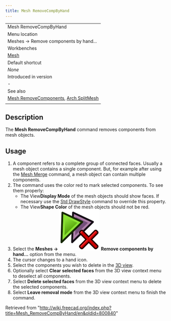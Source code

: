 ```yaml
---
title: Mesh RemoveCompByHand
---
```


|                                                                                                                             |
| --------------------------------------------------------------------------------------------------------------------------- |
| Mesh RemoveCompByHand                                                                                                       |
| Menu location                                                                                                               |
| Meshes → Remove components by hand...                                                                                       |
| Workbenches                                                                                                                 |
| [Mesh](/Mesh_Workbench "Mesh Workbench")                                                                                    |
| Default shortcut                                                                                                            |
| _None_                                                                                                                      |
| Introduced in version                                                                                                       |
| -                                                                                                                           |
| See also                                                                                                                    |
| [Mesh RemoveComponents](/Mesh_RemoveComponents "Mesh RemoveComponents"), [Arch SplitMesh](/Arch_SplitMesh "Arch SplitMesh") |
|                                                                                                                             |

## Description

The **Mesh RemoveCompByHand** command removes components from mesh objects.

## Usage

1. A component refers to a complete group of connected faces. Usually a mesh object contains a single component. But, for example after using the [Mesh Merge](/Mesh_Merge "Mesh Merge") command, a mesh object can contain multiple components.
2. The command uses the color red to mark selected components. To see them properly:
   - The View**Display Mode** of the mesh objects should show faces. If necessary use the [Std DrawStyle](/Std_DrawStyle "Std DrawStyle") command to override this property.
   - The View**Shape Color** of the mesh objects should not be red.
3. Select the **Meshes → ![](/src/assets/images/Mesh_RemoveCompByHand.svg) Remove components by hand...** option from the menu.
4. The cursor changes to a hand icon.
5. Select the components you wish to delete in the [3D view](/3D_view "3D view").
6. Optionally select **Clear selected faces** from the 3D view context menu to deselect all components.
7. Select **Delete selected faces** from the 3D view context menu to delete the selected components.
8. Select **Leave removal mode** from the 3D view context menu to finish the command.

Retrieved from "<http://wiki.freecad.org/index.php?title=Mesh_RemoveCompByHand/en&oldid=800840>"
